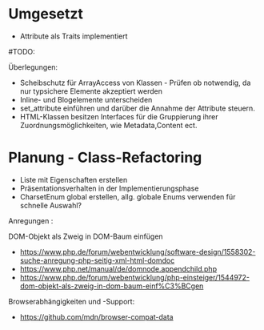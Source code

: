 # Umgesetzt
* Attribute als Traits implementiert


#TODO: 

Überlegungen:

* Scheibschutz für ArrayAccess von Klassen - Prüfen ob notwendig, da nur typsichere Elemente akzeptiert werden
* Inline- und Blogelemente unterscheiden
* set_attribute einführen und darüber die Annahme der Attribute steuern.
* HTML-Klassen besitzen Interfaces für die Gruppierung ihrer Zuordnungsmöglichkeiten, wie Metadata,Content ect.


# Planung - Class-Refactoring
* Liste mit Eigenschaften erstellen
* Präsentationsverhalten in der Implementierungsphase
* CharsetEnum global erstellen, allg. globale Enums verwenden für schnelle Auswahl?


Anregungen :

DOM-Objekt als Zweig in DOM-Baum einfügen
* https://www.php.de/forum/webentwicklung/software-design/1558302-suche-anregung-php-seitig-xml-html-domdoc
* https://www.php.net/manual/de/domnode.appendchild.php
* https://www.php.de/forum/webentwicklung/php-einsteiger/1544972-dom-objekt-als-zweig-in-dom-baum-einf%C3%BCgen


Browserabhängigkeiten und -Support:
* https://github.com/mdn/browser-compat-data

